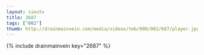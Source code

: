 ```yaml
--- 
layout: sieutv
title: 2687
tags: ["002"]
thumb: http://drainmainvein.com/media/videos/tmb/000/002/687/player.jpg
---
```

{% include drainmainvein key="2687" %} 
